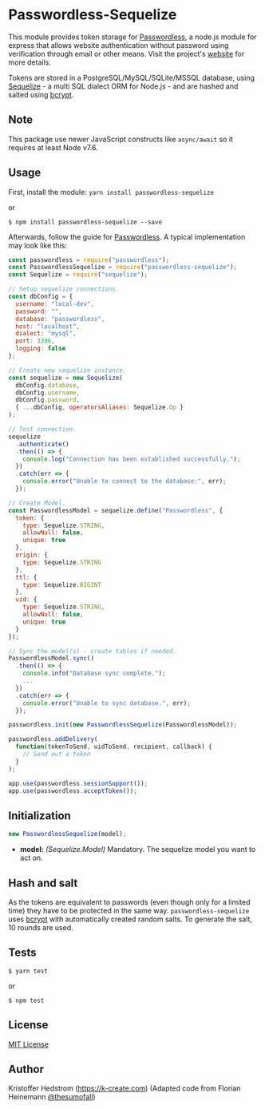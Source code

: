 # Passwordless-Sequelize

This module provides token storage for [Passwordless](https://github.com/florianheinemann/passwordless), a node.js module for express that allows website authentication without password using verification through email or other means. Visit the project's [website](https://passwordless.net) for more details.

Tokens are stored in a PostgreSQL/MySQL/SQLite/MSSQL database, using [Sequelize](https://github.com/sequelize/sequelize) - a multi SQL dialect ORM for Node.js - and are hashed and salted using [bcrypt](https://github.com/ncb000gt/node.bcrypt.js/).

## Note

This package use newer JavaScript constructs like `async/await` so it requires at least Node v7.6.

## Usage

First, install the module:
`yarn install passwordless-sequelize`

or

`$ npm install passwordless-sequelize --save`

Afterwards, follow the guide for [Passwordless](https://github.com/florianheinemann/passwordless). A typical implementation may look like this:

```javascript
const passwordless = require("passwordless");
const PasswordlessSequelize = require("passwordless-sequelize");
const Sequelize = require("sequelize");

// Setup sequelize connections.
const dbConfig = {
  username: "local-dev",
  password: "",
  database: "passwordless",
  host: "localhost",
  dialect: "mysql",
  port: 3306,
  logging: false
};

// Create new sequelize instance.
const sequelize = new Sequelize(
  dbConfig.database,
  dbConfig.username,
  dbConfig.password,
  { ...dbConfig, operatorsAliases: Sequelize.Op }
);

// Test connection.
sequelize
  .authenticate()
  .then(() => {
    console.log("Connection has been established successfully.");
  })
  .catch(err => {
    console.error("Unable to connect to the database:", err);
  });

// Create Model.
const PasswordlessModel = sequelize.define("Passwordless", {
  token: {
    type: Sequelize.STRING,
    allowNull: false,
    unique: true
  },
  origin: {
    type: Sequelize.STRING
  },
  ttl: {
    type: Sequelize.BIGINT
  },
  uid: {
    type: Sequelize.STRING,
    allowNull: false,
    unique: true
  }
});

// Sync the model(s) - create tables if needed.
PasswordlessModel.sync()
  .then(() => {
    console.info("Database sync complete.");
    ...
  })
  .catch(err => {
    console.error("Unable to sync database.", err);
  });

passwordless.init(new PasswordlessSequelize(PasswordlessModel));

passwordless.addDelivery(
  function(tokenToSend, uidToSend, recipient, callback) {
    // Send out a token
  }
);

app.use(passwordless.sessionSupport());
app.use(passwordless.acceptToken());
```

## Initialization

```javascript
new PasswordlessSequelize(model);
```

* **model:** _(Sequelize.Model)_ Mandatory. The sequelize model you want to act on.

## Hash and salt

As the tokens are equivalent to passwords (even though only for a limited time) they have to be protected in the same way. `passwordless-sequelize` uses [bcrypt](https://github.com/ncb000gt/node.bcrypt.js/) with automatically created random salts. To generate the salt, 10 rounds are used.

## Tests

`$ yarn test`

or

`$ npm test`

## License

[MIT License](http://opensource.org/licenses/MIT)

## Author

Kristoffer Hedstrom (https://k-create.com) (Adapted code from Florian Heinemann [@thesumofall](http://twitter.com/thesumofall/))
